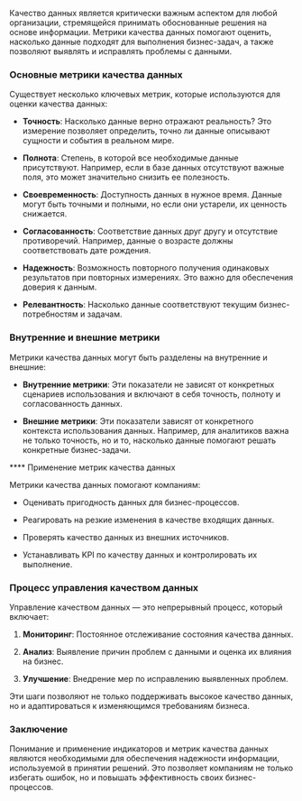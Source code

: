 Качество данных является критически важным аспектом для любой организации, стремящейся принимать обоснованные решения на основе информации. Метрики качества данных помогают оценить, насколько данные подходят для выполнения бизнес-задач, а также позволяют выявлять и исправлять проблемы с данными.

### Основные метрики качества данных

Существует несколько ключевых метрик, которые используются для оценки качества данных:

- **Точность**: Насколько данные верно отражают реальность? Это измерение позволяет определить, точно ли данные описывают сущности и события в реальном мире.

- **Полнота**: Степень, в которой все необходимые данные присутствуют. Например, если в базе данных отсутствуют важные поля, это может значительно снизить ее полезность.

- **Своевременность**: Доступность данных в нужное время. Данные могут быть точными и полными, но если они устарели, их ценность снижается.

- **Согласованность**: Соответствие данных друг другу и отсутствие противоречий. Например, данные о возрасте должны соответствовать дате рождения.

- **Надежность**: Возможность повторного получения одинаковых результатов при повторных измерениях. Это важно для обеспечения доверия к данным.

- **Релевантность**: Насколько данные соответствуют текущим бизнес-потребностям и задачам.

### Внутренние и внешние метрики

Метрики качества данных могут быть разделены на внутренние и внешние:

- **Внутренние метрики**: Эти показатели не зависят от конкретных сценариев использования и включают в себя точность, полноту и согласованность данных.

- **Внешние метрики**: Эти показатели зависят от конкретного контекста использования данных. Например, для аналитиков важна не только точность, но и то, насколько данные помогают решать конкретные бизнес-задачи.

**** Применение метрик качества данных

Метрики качества данных помогают компаниям:

- Оценивать пригодность данных для бизнес-процессов.
  
- Реагировать на резкие изменения в качестве входящих данных.
  
- Проверять качество данных из внешних источников.
  
- Устанавливать KPI по качеству данных и контролировать их выполнение.

### Процесс управления качеством данных

Управление качеством данных — это непрерывный процесс, который включает:

1. **Мониторинг**: Постоянное отслеживание состояния качества данных.
  
2. **Анализ**: Выявление причин проблем с данными и оценка их влияния на бизнес.
  
3. **Улучшение**: Внедрение мер по исправлению выявленных проблем.

Эти шаги позволяют не только поддерживать высокое качество данных, но и адаптироваться к изменяющимся требованиям бизнеса.

### Заключение

Понимание и применение индикаторов и метрик качества данных являются необходимыми для обеспечения надежности информации, используемой в принятии решений. Это позволяет компаниям не только избегать ошибок, но и повышать эффективность своих бизнес-процессов.
